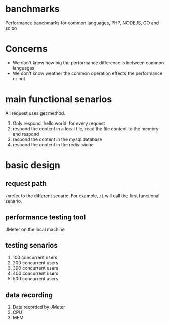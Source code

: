 # banchmarks
Performance banchmarks for common languages, PHP, NODEJS, GO and so on

# Concerns

* We don't know how big the performance difference is between common languages
* We don't know weather the common operation effects the performance or not


# main functional senarios

All request uses get method.

1. Only respond 'hello world' for every request
2. respond the content in a local file, read the file content to the memory and respond
3. respond the content in the mysql database
4. respond the content in the redis cache

# basic design

## request path

`/n`refer to the different senario. For example, `/1` will call the first functional senario.

## performance testing tool

JMeter on the local machine

## testing senarios

1. 100 concurrent users
2. 200 concurrent users
3. 300 concurrent users
4. 400 concurrent users
5. 500 concurrent users

## data recording

1. Data recorded by JMeter
2. CPU 
3. MEM



